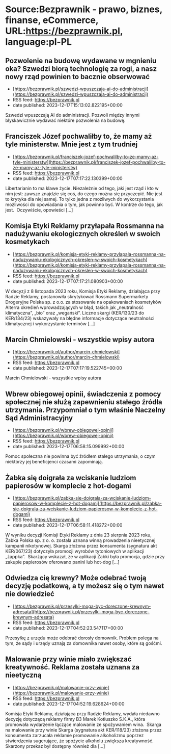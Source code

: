 # Source:Bezprawnik - prawo, biznes, finanse, eCommerce, URL:https://bezprawnik.pl, language:pl-PL

## Pozwolenie na budowę wydawane w mgnieniu oka? Szwedzi biorą technologię za rogi, a nasz nowy rząd powinien to bacznie obserwować
 - [https://bezprawnik.pl/szwedzi-wpuszczaja-ai-do-administracji](https://bezprawnik.pl/szwedzi-wpuszczaja-ai-do-administracji)
 - RSS feed: https://bezprawnik.pl
 - date published: 2023-12-17T15:13:02.822195+00:00

Szwedzi wpuszczają AI do administracji. Pozwoli między innymi błyskawicznie wydawać niektóre pozwolenia na budowę.

## Franciszek Józef pochwaliłby to, że mamy aż tyle ministerstw. Mnie jest z tym trudniej
 - [https://bezprawnik.pl/franciszek-jozef-pochwalilby-to-ze-mamy-az-tyle-ministerstw](https://bezprawnik.pl/franciszek-jozef-pochwalilby-to-ze-mamy-az-tyle-ministerstw)
 - RSS feed: https://bezprawnik.pl
 - date published: 2023-12-17T07:17:22.130399+00:00

Libertarianin to ma klawe życie. Niezależnie od tego, jaki jest rząd i kto w nim jest: zawsze znajdzie się coś, do czego można się przyczepić. Nie jest to krytyka dla niej samej. To tylko jedna z możliwych do wykorzystania możliwości do opowiadania o tym, jak powinno być. W kontrze do tego, jak jest.  Oczywiście, opowieści […]

## Komisja Etyki Reklamy przyłapała Rossmanna na nadużywaniu ekologicznych określeń w swoich kosmetykach
 - [https://bezprawnik.pl/komisja-etyki-reklamy-przylapala-rossmanna-na-naduzywaniu-ekologicznych-okreslen-w-swoich-kosmetykach](https://bezprawnik.pl/komisja-etyki-reklamy-przylapala-rossmanna-na-naduzywaniu-ekologicznych-okreslen-w-swoich-kosmetykach)
 - RSS feed: https://bezprawnik.pl
 - date published: 2023-12-17T07:17:21.080903+00:00

W decyzji z 8 listopada 2023 roku, Komisja Etyki Reklamy, działająca przy Radzie Reklamy, postanowiła skrytykować Rossmann Supermarkety Drogeryjne Polska sp. z o.o. za stosowanie na opakowaniach kosmetyków Alterra określeń wprowadzających w błąd, takich jak „neutralność klimatyczna”, „bio” oraz „wegański”. Liczne skargi (KER/130/23 do KER/134/23) wskazywały na błędne informacje dotyczące neutralności klimatycznej i wykorzystanie terminów […]

## Marcin Chmielowski - wszystkie wpisy autora
 - [https://bezprawnik.pl/author/marcin-chmielowski](https://bezprawnik.pl/author/marcin-chmielowski)
 - RSS feed: https://bezprawnik.pl
 - date published: 2023-12-17T07:17:19.522745+00:00

Marcin Chmielowski - wszystkie wpisy autora

## Wbrew obiegowej opinii, świadczenia z pomocy społecznej nie służą zapewnieniu stałego źródła utrzymania. Przypomniał o tym właśnie Naczelny Sąd Administracyjny
 - [https://bezprawnik.pl/wbrew-obiegowej-opinii](https://bezprawnik.pl/wbrew-obiegowej-opinii)
 - RSS feed: https://bezprawnik.pl
 - date published: 2023-12-17T06:58:15.099992+00:00

Pomoc społeczna nie powinna być źródłem stałego utrzymania, o czym niektórzy jej beneficjenci czasami zapominają.

## Żabka się doigrała za wciskanie ludziom papierosów w komplecie z hot-dogami
 - [https://bezprawnik.pl/zabka-sie-doigrala-za-wciskanie-ludziom-papierosow-w-komplecie-z-hot-dogami](https://bezprawnik.pl/zabka-sie-doigrala-za-wciskanie-ludziom-papierosow-w-komplecie-z-hot-dogami)
 - RSS feed: https://bezprawnik.pl
 - date published: 2023-12-17T06:58:11.418272+00:00

W wyniku decyzji Komisji Etyki Reklamy z dnia 23 sierpnia 2023 roku, Żabka Polska sp. z o. o. została uznana winną prowadzenia nieetycznej kampanii nikotynowej. Skarga złożona przez konsumenta (sygnatura akt KER/067/23) dotyczyła promocji wyrobów tytoniowych w aplikacji „żappka”.  Skarżący wskazał, że w aplikacji Żabki była promocja, gdzie przy zakupie papierosów oferowano panini lub hot-dog […]

## Odwiedza cię krewny? Może odebrać twoją decyzję podatkową, a ty możesz się o tym nawet nie dowiedzieć
 - [https://bezprawnik.pl/przesylki-moga-byc-doreczone-krewnym-adresata](https://bezprawnik.pl/przesylki-moga-byc-doreczone-krewnym-adresata)
 - RSS feed: https://bezprawnik.pl
 - date published: 2023-12-17T04:52:23.547117+00:00

Przesyłkę z urzędu może odebrać dorosły domownik. Problem polega na tym, że sądy i urzędy uznają za domownika nawet osoby, które są gośćmi.

## Malowanie przy winie miało zwiększać kreatywność. Reklama została uznana za nieetyczną
 - [https://bezprawnik.pl/malowanie-przy-winie](https://bezprawnik.pl/malowanie-przy-winie)
 - RSS feed: https://bezprawnik.pl
 - date published: 2023-12-17T04:52:19.628624+00:00

Komisja Etyki Reklamy, działająca przy Radzie Reklamy, wydała niedawno decyzję dotyczącą reklamy firmy B3 Marek Kotiuszko S.K.A., która promowała wydarzenie łączące malowanie ze spożywaniem wina.  Skarga na malowanie przy winie Skarga (sygnatura akt KER/118/23) złożona przez konsumenta zarzucała reklamie promowanie alkoholizmu poprzez stwierdzenia sugerujące, że spożycie alkoholu zwiększa kreatywność. Skarżony przekaz był dostępny również dla […]

